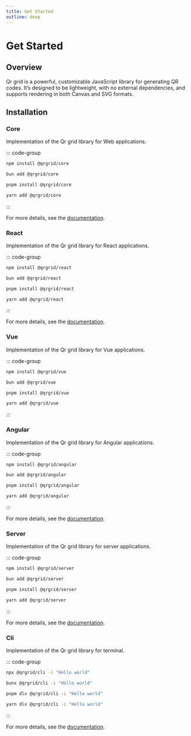 ```yaml
---
title: Get Started
outline: deep
---
```


# Get Started  

## Overview  

Qr grid is a powerful, customizable JavaScript library for generating QR codes. It’s designed to be lightweight, with no external dependencies, and supports rendering in both Canvas and SVG formats.

## Installation

### Core

Implementation of the Qr grid library for Web applications.

::: code-group

```sh [npm]
npm install @qrgrid/core
```

```sh [bun]
bun add @qrgrid/core
```

```sh [pnpm]
pnpm install @qrgrid/core
```

```sh [yarn]
yarn add @qrgrid/core
```

:::

For more details, see the [documentation](./packages/core).

### React

Implementation of the Qr grid library for React applications.

::: code-group

```sh [npm]
npm install @qrgrid/react
```

```sh [bun]
bun add @qrgrid/react
```

```sh [pnpm]
pnpm install @qrgrid/react
```

```sh [yarn]
yarn add @qrgrid/react
```

:::

For more details, see the [documentation](./packages/react).

### Vue

Implementation of the Qr grid library for Vue applications.

::: code-group

```sh [npm]
npm install @qrgrid/vue
```

```sh [bun]
bun add @qrgrid/vue
```

```sh [pnpm]
pnpm install @qrgrid/vue
```

```sh [yarn]
yarn add @qrgrid/vue
```

:::

### Angular

Implementation of the Qr grid library for Angular applications.

::: code-group

```sh [npm]
npm install @qrgrid/angular
```

```sh [bun]
bun add @qrgrid/angular
```

```sh [pnpm]
pnpm install @qrgrid/angular
```

```sh [yarn]
yarn add @qrgrid/angular
```

:::

For more details, see the [documentation](./packages/angular).

### Server

Implementation of the Qr grid library for server applications.

::: code-group

```sh [npm]
npm install @qrgrid/server
```

```sh [bun]
bun add @qrgrid/server
```

```sh [pnpm]
pnpm install @qrgrid/server
```

```sh [yarn]
yarn add @qrgrid/server
```

:::

For more details, see the [documentation](./packages/server).

### Cli

Implementation of the Qr grid library for terminal.

::: code-group

```sh [npm]
npx @qrgrid/cli -i "Hello world"
```

```sh [bun]
bunx @qrgrid/cli -i "Hello world"
```

```sh [pnpm]
pnpm dlx @qrgrid/cli -i "Hello world"
```

```sh [yarn]
yarn dlx @qrgrid/cli -i "Hello world"
```

:::

For more details, see the [documentation](./packages/cli).
